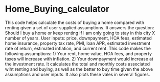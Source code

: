# Home_Buying_calculator
This code helps calculate the costs of buying a home compared with renting given a set of user supplied assumptions. It answers the question:
Should I buy a home or keep renting if I am only going to stay in this city X number of years. 
User inputs: price, downpayment, HOA fees, estimated home insurance, property tax rate, PMI, loan APR, estimated investment rate of return, 
estimated inflation, and current rent.
This code makes the following assumptions: 1) Your rent, home value, HOA fees, and property taxes will increase with inflation. 2) Your downpayment 
would increase at the investment rate. 
It calculates the total and monthly costs associated wiht renting and buying, as well as the better to buy time given the above assumptions and user 
inputs. It also plots these vales in several figures. 
